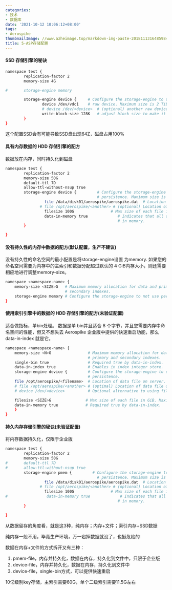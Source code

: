 ```yaml
---
categories:
- 技术
- 数据库
date: '2021-10-12 10:06:12+08:00'
tags:
- Aerospike
thumbnailImage: //www.azheimage.top/markdown-img-paste-20181113164859849.png
title: 5-ASP存储配置
---
```

#### SSD 存储引擎的秘诀
<!--more-->
```bash
namespace test {
        replication-factor 2
        memory-size 4G

#       storage-engine memory

        storage-engine device {     # Configure the storage-engine to use persistence
                device /dev/vdc1    # raw device. Maximum size is 2 TiB
                # device /dev/<device>  # (optional) another raw device.
                write-block-size 128K   # adjust block size to make it efficient for SSDs.
        }
}
```

这个配置SSD会有可能导致SSD盘出现64Z，磁盘占用100%

#### 具有内存数据的 HDD 存储引擎的配方
数据放在内存，同时持久化到磁盘
```bash
namespace test {
        replication-factor 2
        memory-size 50G
        default-ttl 7D
        allow-ttl-without-nsup true
        storage-engine device {         # Configure the storage-engine to use
                                        # persistence. Maximum size is 2 TiB
                 file /data/disk01/aerospike/aerospike.dat  # Location of data file on server.
               # file /opt/aerospike/<another> # (optional) Location of data file on server.
                 filesize 100G                # Max size of each file in GiB.
                 data-in-memory true             # Indicates that all data should also be
                                                 # in memory.
        }

}
```
#### 没有持久性的内存中数据的配方(默认配置，生产不建议)
没有持久性的命名空间的最小配置是将storage-engine设置 为memory. 如果您的命名空间需要为内存中的主索引和数据分配超过默认的 4 GiB内存大小，则还需要相应地进行调整memory-size。
```bash
namespace <namespace-name> {
    memory-size <SIZE>G   # Maximum memory allocation for data and primary and
                          # secondary indexes.
    storage-engine memory # Configure the storage-engine to not use persistence.
}
```


#### 使用索引引擎中的数据的 HDD 存储引擎的配方(未验证配置)
适合做指标，单bin处理。
数据是单 bin并且适合 8 个字节，并且您需要内存中命名空间的性能，但又不想失去 Aerospike 企业版中提供的快速重启功能，那么 data-in-index 就是它。
```bash
namespace <namespace-name> {
    memory-size <N>G                # Maximum memory allocation for data and
                                    # primary and secondary indexes.
    single-bin true                 # Required true by data-in-index.
    data-in-index true              # Enables in index integer store.
    storage-engine device {         # Configure the storage-engine to use
                                    # persistence.
    file /opt/aerospike/<filename>  # Location of data file on server.
    # file /opt/aerospike/<another> # (optimal) Location of data file on server.
    # device /dev/<device>          # Optional alternative to using files.

    filesize <SIZE>G               # Max size of each file in GiB. Maximum size is 2TiB
    data-in-memory true            # Required true by data-in-index.
    }
}
```

#### 持久内存存储引擎的秘诀(未验证配置)
将内存数据持久化，仅限于企业版
```bash
namespace test {
        replication-factor 2
        memory-size 50G
#       default-ttl 7D
#       allow-ttl-without-nsup true
        storage-engine pmem {         # Configure the storage-engine to use
                                        # persistence. Maximum size is 2 TiB
                 file /data/disk01/aerospike/aerospike.dat  # Location of data file on server.
               # file /opt/aerospike/<another> # (optional) Location of data file on server.
                 filesize 100G                # Max size of each file in GiB.
#                 data-in-memory true             # Indicates that all data should also be
                                                 # in memory.
        }

}
```

从数据留存的角度看，就是这3种，纯内存；内存+文件；索引内存+SSD数据

纯内存一般不用，毕竟生产环境，万一宕掉数据就没了，也挺危险的

数据在内存+文件的方式拆开又有三种：
1. pmem-file，内存并持久化，数据在内存，持久化到文件中，只限于企业版
2. device-file，内存并持久化，数据在内存，持久化到文件中
3. device-file，single-bin方式，可以提供快速重启



10亿级别key存储，主索引需要60G，单个二级索引需要11.5G左右
